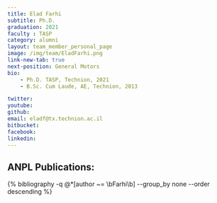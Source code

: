```yaml
---
title: Elad Farhi
subtitle: Ph.D. 
graduation: 2021
faculty : TASP
category: alumni
layout: team_member_personal_page
image: /img/team/EladFarhi.png
link-new-tab: true
next-position: General Motors
bio:
    - Ph.D. TASP, Technion, 2021
    - B.Sc. Cum Laude, AE, Technion, 2013

twitter: 
youtube: 
github: 
email: eladf@tx.technion.ac.il
bitbucket: 
facebook: 
linkedin:
---
```


## ANPL Publications:

{% bibliography -q @*[author ~= \bFarhi\b] --group_by none --order descending %}
